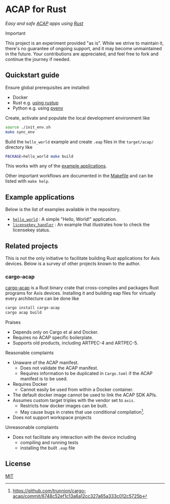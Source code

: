 # ACAP for Rust

_Easy and safe [ACAP] apps using [Rust]_

> [!IMPORTANT]
> This project is an experiment provided "as is".
> While we strive to maintain it, there's no guarantee of ongoing support, and it may become unmaintained in the future.
> Your contributions are appreciated, and feel free to fork and continue the journey if needed.

## Quickstart guide

Ensure global prerequisites are installed:

* Docker
* Rust e.g. [using rustup](https://www.rust-lang.org/tools/install)
* Python e.g. using [pyenv](https://github.com/pyenv/pyenv)

Create, activate and populate the local development environment like

```sh
source ./init_env.sh
make sync_env
```

Build the `hello_world` example and create `.eap` files in the `target/acap/` directory like

```sh
PACKAGE=hello_world make build
```

This works with any of the [example applications](#example-applications).

Other important workflows are documented in the [Makefile](./Makefile) and can be listed with `make help`.

## Example applications

Below is the list of examples available in the repository.

* [`hello_world`](apps/hello_world/src/main.rs)
: A simple "Hello, World!" application.
* [`licensekey_handler`](apps/licensekey_handler/src/main.rs)
: An example that illustrates how to check the licensekey status.

## Related projects

This is not the only initiative to facilitate building Rust applications for Axis devices.
Below is a survey of other projects known to the author.

### cargo-acap

[cargo-acap] is a Rust binary crate that cross-compiles and packages Rust programs for Axis devices.
Installing it and building eap files for virtually every architecture can be done like
```sh
cargo install cargo-acap
cargo acap build
```

Praises
* Depends only on Cargo et al and Docker.
* Requires no ACAP specific boilerplate.
* Supports old products, including ARTPEC-4 and ARTPEC-5.

Reasonable complaints
* Unaware of the ACAP manifest.
  * Does not validate the ACAP manifest.
  * Requires information to be duplicated in `Cargo.toml` if the ACAP manifest is to be used.
* Requires Docker
  * Cannot easily be used from within a Docker container.
* The default docker image cannot be used to link the ACAP SDK APIs.
* Assumes custom target triples with the vendor set to `axis`.
  * Restricts how docker images can be built.
  * May cause bugs in crates that use conditional compilation[^1].
* Does not support workspace projects

Unreasonable complaints
* Does not facilitate any interaction with the device including
  * compiling and running tests
  * installing the built `.eap` file

[cargo-acap]: https://github.com/trunnion/cargo-acap
[^1]: https://github.com/trunnion/cargo-acap/commit/6748c52ef1c13a6a12cc327a65a333c012c5725b

## License

[MIT](LICENSE)

[ACAP]: https://axiscommunications.github.io/acap-documentation/
[Rust]: https://doc.rust-lang.org/
